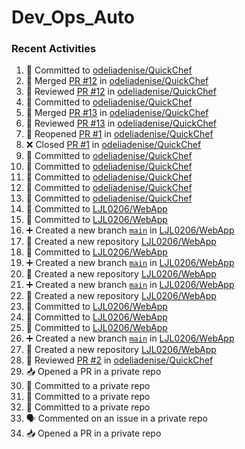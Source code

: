 # Dev_Ops_Auto

### Recent Activities
<!--START_SECTION:activity-->
1. 📝 Committed to [odeliadenise/QuickChef](https://github.com/odeliadenise/QuickChef/commit/fc2718d0b23e833d5a7ed37fe4c951fd5c44ae6d)
2. 🔀 Merged [PR #12](https://github.com/odeliadenise/QuickChef/pull/12) in [odeliadenise/QuickChef](https://github.com/odeliadenise/QuickChef)
3. 🔎 Reviewed [PR #12](https://github.com/odeliadenise/QuickChef/pull/12) in [odeliadenise/QuickChef](https://github.com/odeliadenise/QuickChef)
4. 📝 Committed to [odeliadenise/QuickChef](https://github.com/odeliadenise/QuickChef/commit/f9cebe1d06f94d55d2be2ce2d411d9494e286bbc)
5. 🔀 Merged [PR #13](https://github.com/odeliadenise/QuickChef/pull/13) in [odeliadenise/QuickChef](https://github.com/odeliadenise/QuickChef)
6. 🔎 Reviewed [PR #13](https://github.com/odeliadenise/QuickChef/pull/13) in [odeliadenise/QuickChef](https://github.com/odeliadenise/QuickChef)
7. 🔄 Reopened [PR #1](https://github.com/odeliadenise/QuickChef/pull/1) in [odeliadenise/QuickChef](https://github.com/odeliadenise/QuickChef)
8. ❌ Closed [PR #1](https://github.com/odeliadenise/QuickChef/pull/1) in [odeliadenise/QuickChef](https://github.com/odeliadenise/QuickChef)
9. 📝 Committed to [odeliadenise/QuickChef](https://github.com/odeliadenise/QuickChef/commit/b825b70f74b2693379beac2b83d2735241d658df)
10. 📝 Committed to [odeliadenise/QuickChef](https://github.com/odeliadenise/QuickChef/commit/e523c149c857f0191abd04627985172cffcec5ed)
11. 📝 Committed to [odeliadenise/QuickChef](https://github.com/odeliadenise/QuickChef/commit/53e8e03b7ae2bb9a285a6dd0e912302bf9f5a317)
12. 📝 Committed to [odeliadenise/QuickChef](https://github.com/odeliadenise/QuickChef/commit/ef1b3e3f169b8ac5cd3d9a3fe3f1f27f8b98a121)
13. 📝 Committed to [odeliadenise/QuickChef](https://github.com/odeliadenise/QuickChef/commit/238112700b74aaa908473c3913653168706c2ece)
14. 📝 Committed to [LJL0206/WebApp](https://github.com/LJL0206/WebApp/commit/96dc803ca941becb91d4732811463eb55ddd494d)
15. 📝 Committed to [LJL0206/WebApp](https://github.com/LJL0206/WebApp/commit/566a52ac154ee49e45c33a533e0b85f9b4e606e3)
16. ➕ Created a new branch [`main`](https://github.com/LJL0206/WebApp/tree/main) in [LJL0206/WebApp](https://github.com/LJL0206/WebApp)
17. 🎉 Created a new repository [LJL0206/WebApp](https://github.com/LJL0206/WebApp)
18. 📝 Committed to [LJL0206/WebApp](https://github.com/LJL0206/WebApp/commit/c795ab7d147ccc83c3eadf47908b2a51568aa4de)
19. ➕ Created a new branch [`main`](https://github.com/LJL0206/WebApp/tree/main) in [LJL0206/WebApp](https://github.com/LJL0206/WebApp)
20. 🎉 Created a new repository [LJL0206/WebApp](https://github.com/LJL0206/WebApp)
21. ➕ Created a new branch [`main`](https://github.com/LJL0206/WebApp/tree/main) in [LJL0206/WebApp](https://github.com/LJL0206/WebApp)
22. 🎉 Created a new repository [LJL0206/WebApp](https://github.com/LJL0206/WebApp)
23. 📝 Committed to [LJL0206/WebApp](https://github.com/LJL0206/WebApp/commit/1aee9cf137d50285547ec6804a0b4f1d10980bf4)
24. 📝 Committed to [LJL0206/WebApp](https://github.com/LJL0206/WebApp/commit/9c1178f0fd3308105a56961599d2841b90537de9)
25. 📝 Committed to [LJL0206/WebApp](https://github.com/LJL0206/WebApp/commit/cd2da6b7fc7d61b59c906609acb863e33296ffe1)
26. ➕ Created a new branch [`main`](https://github.com/LJL0206/WebApp/tree/main) in [LJL0206/WebApp](https://github.com/LJL0206/WebApp)
27. 🎉 Created a new repository [LJL0206/WebApp](https://github.com/LJL0206/WebApp)
28. 🔎 Reviewed [PR #2](https://github.com/odeliadenise/QuickChef/pull/2) in [odeliadenise/QuickChef](https://github.com/odeliadenise/QuickChef)
29. 📥 Opened a PR in a private repo
30. 📝 Committed to a private repo
31. 📝 Committed to a private repo
32. 📝 Committed to a private repo
33. 🗣 Commented on an issue in a private repo
34. 📥 Opened a PR in a private repo
<!--END_SECTION:activity-->
